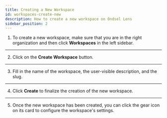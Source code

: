 ```yaml
---
title: Creating a New Workspace
id: workspaces-create-new
description: How to create a new workspace on Ondsel Lens
sidebar_position: 2
---
```


1. To create a new workspace, make sure that you are in the right organization and then click **Workspaces** in the left sidebar.

---

2. Click on the **Create Workspace** button.

---

3. Fill in the name of the workspace, the user-visible description, and the slug.

---

4. Click **Create** to finalize the creation of the new workspace.

---

5. Once the new workspace has been created, you can click the gear icon on its card to configure the workspace's settings.

